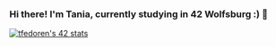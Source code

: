 ### Hi there! I'm Tania, currently studying in 42 Wolfsburg :) 👋


[![tfedoren's 42 stats](https://badge42.herokuapp.com/api/stats/tfedoren?cursus=42cursus)](https://github.com/JaeSeoKim/badge42)
<!--
**tfedorenko/tfedorenko** is a ✨ _special_ ✨ repository because its `README.md` (this file) appears on your GitHub profile.

Here are some ideas to get you started:

- 🔭 I’m currently working on ...
- 🌱 I’m currently learning ...
- 👯 I’m looking to collaborate on ...
- 🤔 I’m looking for help with ...
- 💬 Ask me about ...
- 📫 How to reach me: ...
- 😄 Pronouns: ...
- ⚡ Fun fact: ...
-->


